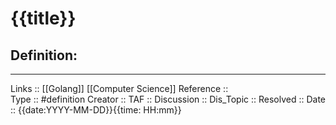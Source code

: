 # {{title}}

## Definition:
---
Links ::  [[Golang]] [[Computer Science]] 
Reference ::  
Type :: #definition
Creator ::
TAF ::
Discussion ::
Dis_Topic :: 
Resolved ::
Date :: {{date:YYYY-MM-DD}}{{time: HH:mm}}